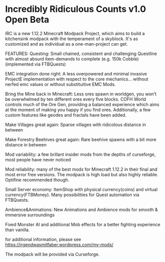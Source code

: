 # Incredibly Ridiculous Counts v1.0 Open Beta
IRC is a new 1.12.2 Minecraft Modpack Project, which aims to build a kitchensink modpack with the temperament of a skyblock. It's as customized and as individual as a one-man-project can get.

FEATURES:
Questing: Small chained, consistent and challenging Questline with almost absurd item-demands to complete (e.g. 150k Cobble) (implemented via FTBQuests)

EMC integration done right: A less overpowered and minimal invasive ProjectE implementation with respect to the core mechanics… without nerfed emc values or without substituitive EMC Mods. 

Bring the Mine back in Minecraft: Less ores spawn in worldgen, you won’t be overwhelmed by ten different ores every five blocks. COFH World controls much of the Ore Gen, providing a balanced experience which aims at the moment of making you happy if you find ores. Additionally, a few custom features like geodes and fractals have been added. 

Make Villages great again: Sparse villages with ridicolous distance in between

Make Forestry Beehives great again: Rare beehive spawns with a bit more distance in between

Mod variability: a few brillant insider mods from the depths of curseforge, most people have never noticed

Mod reliability: many of the best mods for Minecraft 1.12.2 in their final and most error free versions. The modpack is high load but also highly reliable. Optifine recommended though.

Small Server economy: ItemShop with physical currency(coins) and virtual currency(FTBMoney). Many possibilities for Quest automation via FTBQuests.

Ambience&Animations: New Animations and Ambience mods for smooth & immersive surroundings

Fixed Monster AI and additional Mob effects for a better fighting experience than vanilla.

for additional information, please see https://irgendwasmitfaber.wordpress.com/my-mods/

The modpack will be provided via Curseforge.
